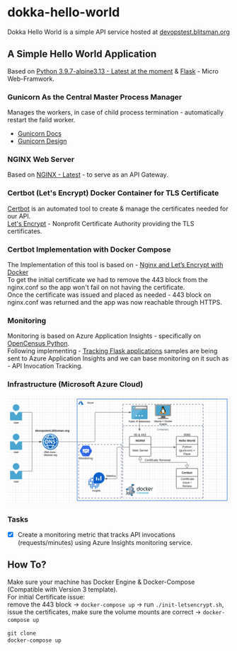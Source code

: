 # dokka-hello-world
Dokka Hello World is a simple API service hosted at  [devopstest.blitsman.org](https://devopstest.blitsman.org/)

## A Simple Hello World Application
Based on [Python 3.9.7-alpine3.13 - Latest at the moment](https://hub.docker.com/_/python?tab=description&page=1&ordering=last_updated) & [Flask](https://flask.palletsprojects.com/en/2.0.x/) - Micro Web-Framwork.

### Gunicorn As the Central Master Process Manager
Manages the workers, in case of child process termination - automatically restart the faild worker.<br/>
- [Gunicorn Docs](https://gunicorn.org/#docs)
- [Gunicorn Design](https://docs.gunicorn.org/en/latest/design.html)

### NGINX Web Server
Based on [NGINX - Latest](https://hub.docker.com/_/nginx) - to serve as an API Gateway.

### Certbot (Let's Encrypt) Docker Container for TLS Certificate
[Certbot](https://certbot.eff.org/) is an automated tool to create & manage the certificates needed for our API.<br/>
[Let's Encrypt](https://letsencrypt.org/) - Nonprofit Certificate Authority providing the TLS certificates.

### Certbot Implementation with Docker Compose
The Implementation of this tool is based on - [Nginx and Let’s Encrypt with Docker](https://pentacent.medium.com/nginx-and-lets-encrypt-with-docker-in-less-than-5-minutes-b4b8a60d3a71)<br/>
To get the initial certificate we had to remove the 443 block from the nginx.conf so the app won't fail on not having the certificate.<br/>
Once the certificate was issued and placed as needed - 443 block on nginx.conf was returned and the app was now reachable through HTTPS.

### Monitoring
Monitoring is based on Azure Application Insights - specifically on [OpenCensus Python](https://github.com/census-instrumentation/opencensus-python).<br/>
Following implementing - [Tracking Flask applications](https://docs.microsoft.com/en-us/azure/azure-monitor/app/opencensus-python-request) samples are being sent to Azure Application Insights and we can base monitoring on it such as - API Invocation Tracking.

### Infrastructure (Microsoft Azure Cloud)
![Dokka Hello World Application](https://github.com/Arielbli/dokka-hello-world/blob/main/dokka-hello-world.png?raw=true)

### Tasks
- [x] Create a monitoring metric that tracks API invocations (requests/minutes) using Azure Insights monitoring service.

## How To?
Make sure your machine has Docker Engine & Docker-Compose (Compatible with Version 3 template).<br/>
For initial Certificate issue:<br/>
remove the 443 block -> `docker-compose up` -> run `./init-letsencrypt.sh`, issue the certificates, make sure the volume mounts are correct -> `docker-compose up`
```
git clone
docker-compose up
```